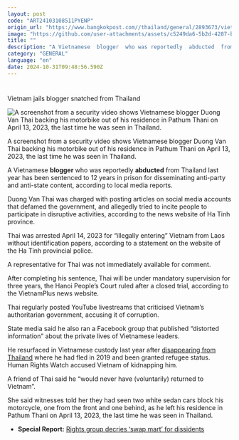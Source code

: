 ```yaml
---
layout: post
code: "ART24103108511PYENP"
origin_url: "https://www.bangkokpost.com//thailand/general/2893673/vietnam-jails-blogger-snatched-from-thailand"
image: "https://github.com/user-attachments/assets/c5249da6-5b2d-4287-b95a-f5372b780047"
title: ""
description: "A Vietnamese  blogger  who was reportedly  abducted  from Thailand last year has been sentenced to 12 years in prison for disseminating anti-party and anti-state content, according to local media reports."
category: "GENERAL"
language: "en"
date: 2024-10-31T09:48:56.590Z
---
```


# 

Vietnam jails blogger snatched from Thailand

![A screenshot from a security video shows Vietnamese blogger Duong Van Thai backing his motorbike out of his residence in Pathum Thani on April 13, 2023, the last time he was seen in Thailand.](https://github.com/user-attachments/assets/57c8356d-517e-4549-b0a7-ea1a51abb0e2)

A screenshot from a security video shows Vietnamese blogger Duong Van Thai backing his motorbike out of his residence in Pathum Thani on April 13, 2023, the last time he was seen in Thailand.

A Vietnamese **blogger** who was reportedly **abducted** from Thailand last year has been sentenced to 12 years in prison for disseminating anti-party and anti-state content, according to local media reports.

Duong Van Thai was charged with posting articles on social media accounts that defamed the government, and allegedly tried to incite people to participate in disruptive activities, according to the news website of Ha Tinh province.

Thai was arrested April 14, 2023 for “illegally entering” Vietnam from Laos without identification papers, according to a statement on the website of the Ha Tinh provincial police.

A representative for Thai was not immediately available for comment.

After completing his sentence, Thai will be under mandatory supervision for three years, the Hanoi People’s Court ruled after a closed trial, according to the VietnamPlus news website.

Thai regularly posted YouTube livestreams that criticised Vietnam’s authoritarian government, accusing it of corruption.

State media said he also ran a Facebook group that published “distorted information” about the private lives of Vietnamese leaders.

He resurfaced in Vietnamese custody last year after [disappearing from Thailand](https://www.bangkokpost.com/thailand/general/2554356/vietnam-accused-of-abducting-blogger-from-thailand) where he had fled in 2019 and been granted refugee status. Human Rights Watch accused Vietnam of kidnapping him.

A friend of Thai said he “would never have (voluntarily) returned to Vietnam”.

She said witnesses told her they had seen two white sedan cars block his motorcycle, one from the front and one behind, as he left his residence in Pathum Thani on April 13, 2023, the last time he was seen in Thailand.

*   **Special Report:** [Rights group decries ‘swap mart’ for dissidents](https://www.bangkokpost.com/thailand/general/2795210/rights-group-decries-swap-mart-for-dissidents)